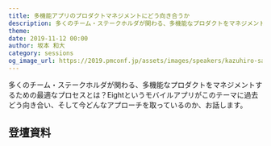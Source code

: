 ```yaml
---
title: 多機能アプリのプロダクトマネジメントにどう向き合うか
description: 多くのチーム・ステークホルダが関わる、多機能なプロダクトをマネジメントするための最適なプロセスとは？Eightというモバイルアプリがこのテーマに過去どう向き合い、そして今どんなアプローチを取っているのか、お話します。
theme: 
date: 2019-11-12 00:00
author: 坂本 和大
category: sessions
og_image_url: https://2019.pmconf.jp/assets/images/speakers/kazuhiro-sakamoto.png
---
```


多くのチーム・ステークホルダが関わる、多機能なプロダクトをマネジメントするための最適なプロセスとは？Eightというモバイルアプリがこのテーマに過去どう向き合い、そして今どんなアプローチを取っているのか、お話します。 

## 登壇資料
<script async class="speakerdeck-embed" data-id="81c11d34d6254a149e9c17c8135a7ace" data-ratio="1.77777777777778" src="//speakerdeck.com/assets/embed.js"></script>